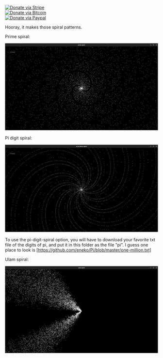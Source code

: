 [![Donate via Stripe](https://img.shields.io/badge/Donate-Stripe-green.svg)](https://buy.stripe.com/00gbJZ0OdcNs9zi288)<br>
[![Donate via Bitcoin](https://img.shields.io/badge/Donate-Bitcoin-green.svg)](bitcoin:37fsp7qQKU8XoHZGRQvVzQVP8FrEJ73cSJ)<br>
[![Donate via Paypal](https://img.shields.io/badge/Donate-Paypal-green.svg)](https://buy.stripe.com/00gbJZ0OdcNs9zi288)

Hooray, it makes those spiral patterns.

Prime spiral:

![prime spiral](prime-spiral.png)

Pi digit spiral:

![pi spiral](pi-spiral.png)

To use the pi-digit-spiral option, you will have to download your favorite txt file of the digits of pi, and put it in this folder as the file "pi".  I guess one place to look is [https://github.com/eneko/Pi/blob/master/one-million.txt]

Ulam spiral:

![ulam spiral](ulam-spiral.png)
